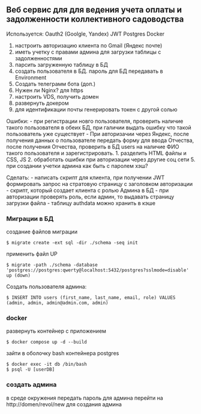 ## Веб сервис для для ведения учета оплаты и задолженности коллективного садоводства

Используется:
    Oauth2 (Goolgle, Yandex)
    JWT
    Postgres
    Docker

1. настроить авторизацию клиента по Gmail (Яндекс почте)
2. иметь учетку с правами админа для загрузки таблицы с задолженностями
3. парсить загруженную таблицу в БД
4. создать пользователя в БД. пароль для БД передавать в Environment
5. Создать телеграмм бота (доп.)
6. Нужен ли Nginx? для https
7. настроить VDS, получить домен
8. развернуть докером
9. для идентификации почты генерировать токен с другой солью


Ошибки:
    - при регистрации новго пользователя, проверить наличие такого пользователя в обеих БД, при галичии выдать ошибку что такой пользователь уже существует
    - При авторизачии через Яндекс, после получения данных о пользователе передать форму для ввода Отчества, после получения Отчества, проверить в БД users на наличие ФИО такого пользователя и зарегистрировать.
    1. разделить HTML файлы и CSS, JS
    2. обработать ошибки при авторизации через другие соц сети
    5. при создании учетки админа как быть с паролем хэш?



Сделать:
    - написать скрипт для клиента, при получении JWT формировать запрос на стратовую страницу с заголовком авторизации
    - скрипт, который создает клиента с ролью Админа в БД
    - при авторизации проверять роль, если админ, то выдавать страницу загрузки файла
    - таблицу authdata можно хранить в кэше


### Миграции в БД

создание файлов миграции

    $ migrate create -ext sql -dir ./schema -seq init

применить файл UP

    $ migrate -path ./schema -database 'postgres://postgres:qwerty@localhost:5432/postgres?sslmode=disable' up (down)

Создать пользователя админа:

    $ INSERT INTO users (first_name, last_name, email, role) VALUES (admin, admin, admin@admin.com, admin)


### docker

развернуть контейнер с приложением

    $ docker compose up -d --build

зайти в оболочку bash контейнера postgres

    $ docker exec -it db /bin/bash
    $ psql -U [userDB]


### создать админа 

в среде окружения передать пароль для админа
перейти на http://domen/revol/new для создания админа